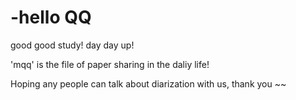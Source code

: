 # -hello QQ
good good study! day day up!



'mqq' is the file of paper sharing in the daliy life!








Hoping any people can talk about diarization with us, thank you ~~

